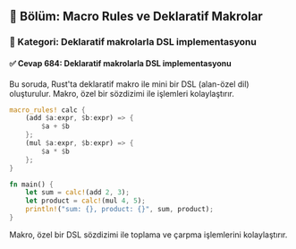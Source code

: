 ## 📘 Bölüm: Macro Rules ve Deklaratif Makrolar  
### 🔹 Kategori: Deklaratif makrolarla DSL implementasyonu  
#### ✅ Cevap 684: Deklaratif makrolarla DSL implementasyonu

Bu soruda, Rust'ta deklaratif makro ile mini bir DSL (alan-özel dil) oluşturulur. Makro, özel bir sözdizimi ile işlemleri kolaylaştırır.

```rust
macro_rules! calc {
    (add $a:expr, $b:expr) => {
        $a + $b
    };
    (mul $a:expr, $b:expr) => {
        $a * $b
    };
}

fn main() {
    let sum = calc!(add 2, 3);
    let product = calc!(mul 4, 5);
    println!("sum: {}, product: {}", sum, product);
}
```
Makro, özel bir DSL sözdizimi ile toplama ve çarpma işlemlerini kolaylaştırır.
